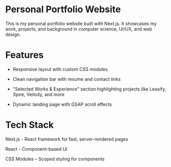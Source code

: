 # Personal Portfolio Website

This is my personal portfolio website built with Next.js. It showcases my work, projects, and background in computer science, UI/UX, and web design.

# Features

- Responsive layout with custom CSS modules

- Clean navigation bar with resume and contact links

- "Selected Works & Experience" section highlighting projects like Leasify, Xpire, Veilody, and more

- Dynamic landing page with GSAP scroll effects

# Tech Stack

Next.js - React framework for fast, server-rendered pages

React - Component-based UI

CSS Modules – Scoped styling for components